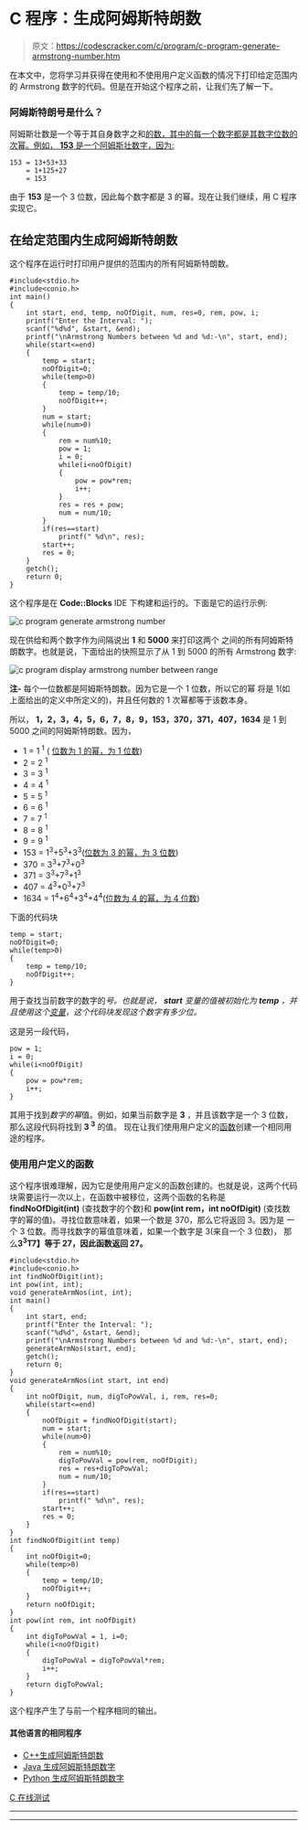 # C 程序：生成阿姆斯特朗数

> 原文：<https://codescracker.com/c/program/c-program-generate-armstrong-number.htm>

在本文中，您将学习并获得在使用和不使用用户定义函数的情况下打印给定范围内的 Armstrong 数字的代码。但是在开始这个程序之前，让我们先了解一下。

### 阿姆斯特朗号是什么？

阿姆斯壮数是一个等于其自身数字之和<u>的数，其中<u>的每一个数字都是其数字位数</u>的 次幂。例如， **153** 是一个阿姆斯壮数字，因为:</u>

```
153 = 13+53+33
    = 1+125+27
    = 153
```

由于 **153** 是一个 3 位数，因此每个数字都是 3 的幂。现在让我们继续，用 C 程序实现它。

## 在给定范围内生成阿姆斯特朗数

这个程序在运行时打印用户提供的范围内的所有阿姆斯特朗数。

```
#include<stdio.h>
#include<conio.h>
int main()
{
    int start, end, temp, noOfDigit, num, res=0, rem, pow, i;
    printf("Enter the Interval: ");
    scanf("%d%d", &start, &end);
    printf("\nArmstrong Numbers between %d and %d:-\n", start, end);
    while(start<=end)
    {
        temp = start;
        noOfDigit=0;
        while(temp>0)
        {
            temp = temp/10;
            noOfDigit++;
        }
        num = start;
        while(num>0)
        {
            rem = num%10;
            pow = 1;
            i = 0;
            while(i<noOfDigit)
            {
                pow = pow*rem;
                i++;
            }
            res = res + pow;
            num = num/10;
        }
        if(res==start)
            printf(" %d\n", res);
        start++;
        res = 0;
    }
    getch();
    return 0;
}
```

这个程序是在 **Code::Blocks** IDE 下构建和运行的。下面是它的运行示例:

![c program generate armstrong number](img/fbefd761b4aa691bd6d9118556a9287d.png)

现在供给和两个数字作为间隔说出 **1** 和 **5000** 来打印这两个 之间的所有阿姆斯特朗数字。也就是说，下面给出的快照显示了从 1 到 5000 的所有 Armstrong 数字:

![c program display armstrong number between range](img/879aadc00f4587ba181d0935d43eaabe.png)

**注-** 每个一位数都是阿姆斯特朗数。因为它是一个 1 位数，所以它的幂 将是 1(如上面给出的定义中所定义的)，并且任何数的 1 次幂都等于该数本身。

所以， **1，2，3，4，5，6，7，8，9，153，370，371，407，1634** 是 1 到 5000 之间的阿姆斯特朗数。因为，

*   1 = 1 <sup>1</sup> ( <u>位数为 1 的幂，为 1 位数</u>)
*   2 = 2 <sup>1</sup>
*   3 = 3 <sup>1</sup>
*   4 = 4 <sup>1</sup>
*   5 = 5 <sup>1</sup>
*   6 = 6 <sup>1</sup>
*   7 = 7 <sup>1</sup>
*   8 = 8 <sup>1</sup>
*   9 = 9 <sup>1</sup>
*   153 = 1<sup>3</sup>+5<sup>3</sup>+3<sup>3</sup>(<u>位数为 3 的幂，为 3 位数</u>)
*   370 = 3<sup>3</sup>+7<sup>3</sup>+0<sup>3</sup>
*   371 = 3<sup>3</sup>+7<sup>3</sup>+1<sup>3</sup>
*   407 = 4<sup>3</sup>+0<sup>3</sup>+7<sup>3</sup>
*   1634 = 1<sup>4</sup>+6<sup>4</sup>+3<sup>4</sup>+4<sup>4</sup>(<u>位数为 4 的幂，为 4 位数</u>)

下面的代码块

```
temp = start;
noOfDigit=0;
while(temp>0)
{
    temp = temp/10;
    noOfDigit++;
}
```

用于查找当前数字的数字的*号。也就是说， **start** 变量的值被初始化为 **temp** ，并且使用这个[变量](/c/c-variables.htm)，这个代码块发现这个数字有多少位。*

这是另一段代码，

```
pow = 1;
i = 0;
while(i<noOfDigit)
{
    pow = pow*rem;
    i++;
}
```

其用于找到*数字的幂*值。例如，如果当前数字是 **3** ，并且该数字是一个 3 位数，那么这段代码将找到 **3 <sup>3</sup>** 的值。 现在让我们使用用户定义的[函数](/c/c-functions.htm)创建一个相同用途的程序。

### 使用用户定义的函数

这个程序很难理解，因为它是使用用户定义的函数创建的。也就是说，这两个代码块需要运行一次以上，在函数中被移位，这两个函数的名称是 **findNoOfDigit(int)** (查找数字的个数)和 **pow(int rem，int noOfDigit)** (查找数字的幂的值)。寻找位数意味着，如果一个数是 370，那么它将返回 3。因为是 一个 3 位数。而寻找数字的幂值意味着，如果一个数字是 3(来自一个 3 位数)， 那么**3<sup>3</sup>T7】等于 27，因此函数返回 27。**

```
#include<stdio.h>
#include<conio.h>
int findNoOfDigit(int);
int pow(int, int);
void generateArmNos(int, int);
int main()
{
    int start, end;
    printf("Enter the Interval: ");
    scanf("%d%d", &start, &end);
    printf("\nArmstrong Numbers between %d and %d:-\n", start, end);
    generateArmNos(start, end);
    getch();
    return 0;
}
void generateArmNos(int start, int end)
{
    int noOfDigit, num, digToPowVal, i, rem, res=0;
    while(start<=end)
    {
        noOfDigit = findNoOfDigit(start);
        num = start;
        while(num>0)
        {
            rem = num%10;
            digToPowVal = pow(rem, noOfDigit);
            res = res+digToPowVal;
            num = num/10;
        }
        if(res==start)
            printf(" %d\n", res);
        start++;
        res = 0;
    }
}
int findNoOfDigit(int temp)
{
    int noOfDigit=0;
    while(temp>0)
    {
        temp = temp/10;
        noOfDigit++;
    }
    return noOfDigit;
}
int pow(int rem, int noOfDigit)
{
    int digToPowVal = 1, i=0;
    while(i<noOfDigit)
    {
        digToPowVal = digToPowVal*rem;
        i++;
    }
    return digToPowVal;
}
```

这个程序产生了与前一个程序相同的输出。

#### 其他语言的相同程序

*   [C++生成阿姆斯特朗数](/cpp/program/cpp-program-generate-armstrong-number.htm)
*   [Java 生成阿姆斯特朗数字](/java/program/java-program-generate-armstrong-number.htm)
*   [Python 生成阿姆斯特朗数字](/python/program/python-program-generate-armstrong-numbers.htm)

[C 在线测试](/exam/showtest.php?subid=2)

* * *

* * *